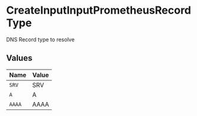 # CreateInputInputPrometheusRecordType

DNS Record type to resolve


## Values

| Name   | Value  |
| ------ | ------ |
| `SRV`  | SRV    |
| `A`    | A      |
| `AAAA` | AAAA   |